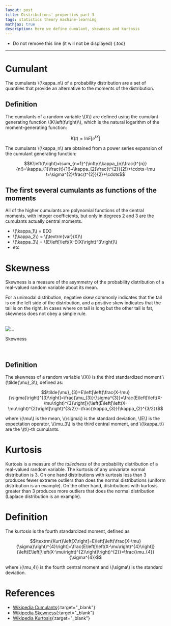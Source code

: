 ```yaml
---
layout: post
title: Distributions' properties part 3
tags: statistics theory machine-learning
mathjax: true
description: Here we define cumulant, skewness and kurtosis
---
```


* Do not remove this line (it will not be displayed)
{:toc}

---

# Cumulant

The cumulants \\(\kappa_n\\) of a probability distribution are a set of quantiles that provide an alternative to the moments of the distribution.

## Definition

The cumulants of a random variable \\(X\\) are defined using the cumulant-generating function \\(K\left(t\right)\\), which is the natural logarithm of the moment-generating function:

$$ K\left(t\right) = \textrm{ln}E\left[e^{tX}\right] $$

The cumulants \\(\kappa_n\\) are obtained from a power series expansion of the cumulant generating function:

$$K\left(t\right)=\sum_{n=1}^{\infty}\kappa_{n}\frac{t^{n}}{n!}=\kappa_{1}\frac{t}{1!}+\kappa_{2}\frac{t^{2}}{2!}+\cdots=\mu t+\sigma^{2}\frac{t^{2}}{2}+\cdots$$

## The first several cumulants as functions of the moments

All of the higher cumulants are polynomial functions of the central moments, with integer coefficients, but only in degrees 2 and 3 are the cumulants actually central moments.

 - \\(\kappa_1\\) = E(X)
 - \\(\kappa_2\\) = \\(\textrm{var}(X)\\)
 - \\(\kappa_3\\) = \\(E\left[\left(X-E(X)\right)^3\right]\\)
 - etc

# Skewness

Skewness is a measure of the asymmetry of the probability distribution of a real-valued random variable about its mean.

For a unimodal distribution, negative skew commonly indicates that the tail is on the left side of the distribution, and a positive skew indicates that the tail is on the right. In cases where on tail is long but the other tail is fat, skewness does not obey a simple rule.

<br/>
<div class="card center-image" style="max-width: 40rem;">
  <img src="{{site.baseurl}}/assets/images/fig4_PPD.svg" class="card-img-top" alt="...">
  <div class="card-body">
    <p class="card-text">Skewness</p>
  </div>
</div>
<br/>

## Definition

The skewness of a random variable \\(X\\) is the third standardized moment \\(\tilde{\mu}_3\\), defined as:

$$\tilde{\mu}_{3}=E\left[\left(\frac{X-\mu}{\sigma}\right)^{3}\right]=\frac{\mu_{3}}{\sigma^{3}}=\frac{E\left[\left(X-\mu\right)^{3}\right]}{\left(E\left[\left(X-\mu\right)^{2}\right]\right)^{3/2}}=\frac{\kappa_{3}}{\kappa_{2}^{3/2}}$$

where \\(\mu\\) is the mean, \\(\sigma\\) is the standard deviation, \\(E\\) is the expectation operator, \\(\mu_3\\) is the third central moment, and \\(\kappa_t\\) are the \\(t\\)-th cumulants.

# Kurtosis

Kurtosis is a measure of the _tailedness_ of the probability distribution of a real-valued random variable. The kurtosis of any univariate normal distribution is 3. On one hand distributions with kurtosis less than 3 produces fewer extreme outliers than does the normal distributions (uniform distribution is an example). On the other hand, distributions with kurtosis greater than 3 produces more outliers that does the normal distribution (Laplace distribution is an example).

# Definition

The kurtosis is the fourth standardized moment, defined as

$$\textrm{Kurt}\left[X\right]=E\left[\left(\frac{X-\mu}{\sigma}\right)^{4}\right]=\frac{E\left[\left(X-\mu\right)^{4}\right]}{\left(E\left[\left(X-\mu\right)^{2}\right]\right)^{2}}=\frac{\mu_{4}}{\sigma^{4}}$$ 

where \\(\mu_4\\) is the fourth central moment and \\(\sigma\\) is the standard deviation.
 
# References

- [Wikipedia Cumulants](https://en.wikipedia.org/wiki/Cumulant){:target="_blank"}
- [Wikipedia Skewness](https://en.wikipedia.org/wiki/Skewness){:target="_blank"}
- [Wikipedia Kurtosis](https://en.wikipedia.org/wiki/Kurtosis){:target="_blank"}
